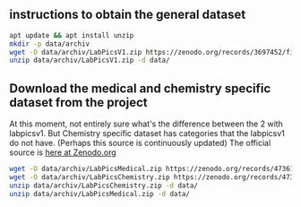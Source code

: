 ## instructions to obtain the general dataset

```sh
apt update && apt install unzip
mkdir -p data/archiv
wget -O data/archiv/LabPicsV1.zip https://zenodo.org/records/3697452/files/LabPicsV1.zip?download=1
unzip data/archiv/LabPicsV1.zip -d data/
```

## Download the medical and chemistry specific dataset from the project 
At this moment, not entirely sure what's the difference between the 2 with labpicsv1. But Chemistry specific dataset has categories that the labpicsv1 do not have. (Perhaps this source is continuously updated)
The official source is [here at Zenodo.org](https://zenodo.org/records/4736111)
```sh
wget -O data/archiv/LabPicsMedical.zip https://zenodo.org/records/4736111/files/LabPicsMedical.zip?download=1
wget -O data/archiv/LabPicsChemistry.zip https://zenodo.org/records/4736111/files/LabPicsChemistry.zip?download=1
unzip data/archiv/LabPicsChemistry.zip -d data/
unzip data/archiv/LabPicsMedical.zip -d data/
```